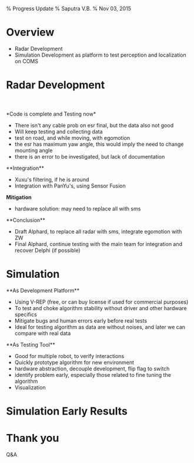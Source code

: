 % Progress Update
% Saputra V.B.
% Nov 03, 2015

# Overview

- Radar Development
- Simulation Development as platform to test perception and localization on COMS


# Radar Development

<section>
<br>
<br>
*Code is complete and Testing now*

  - There isn't any cable prob on esr final, but the data also not good
  - Will keep testing and collecting data
  - test on road, and while moving, with egomotion
  - the esr has maximum yaw angle, this would imply the need to change mounting angle
  - there is an error to be investigated, but lack of documentation
</section>

<section>
**Integration**

  - Xuxu's filtering, if he is around
  - Integration with PanYu's, using Sensor Fusion

**Mitigation**

  - hardware solution: may need to replace all with sms
</section>

<section>
**Conclusion**

  - Draft Alphard, to replace all radar with sms, integrate egomotion with ZW
  - Final Alphard, continue testing with the main team for integration and recover Delphi (if possible)
</section>


# Simulation

<section>
**As Development Platform**

  - Using V-REP (free, or can buy license if used for commercial purposes)
  - To test and choke algorithm stability without driver and other hardware specifics
  - Mitigate bugs and human errors early before real tests
  - Ideal for testing algorithm as data are without noises, and later we can compare with real data
</section>

<section>
**As Testing Tool**

  - Good for multiple robot, to verify interactions
  - Quickly prototype algorithm for new environment
  - hardware abstraction, decouple development, flip flag to switch
  - identify problem early, especially those related to fine tuning the algorithm
  - Visualization
</section>

# Simulation Early Results


# Thank you
Q&A
